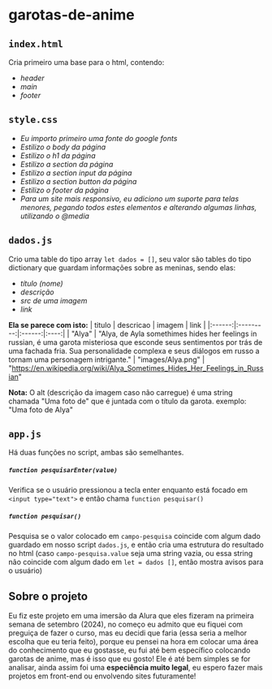 # garotas-de-anime #

## `index.html` ##

Cria primeiro uma base para o html, contendo:
* *header*
* *main*
* *footer*

## `style.css` ##

* *Eu importo primeiro uma fonte do google fonts*
* *Estilizo o body da página*
* *Estilizo o h1 da página*
* *Estilizo a section da página*
* *Estilizo a section input da página*
* *Estilizo a section button da página*
* *Estilizo o footer da página*
* *Para um site mais responsivo, eu adiciono um suporte para telas menores, pegando todos estes elementos e alterando algumas linhas, utilizando o @media*

## `dados.js` ##
Crio uma table do tipo array `let dados = []`, seu valor são tables do tipo dictionary que guardam informações sobre as meninas, sendo elas:
* *título (nome)*
* *descrição*
* *src de uma imagem*
* *link*

**Ela se parece com isto:**
| titulo | descricao | imagem | link |
|:------:|:---------:|:------:|:----:|
| "Alya" | "Alya, de Ayla somethimes hides her feelings in russian, é uma garota misteriosa que esconde seus sentimentos por trás de uma fachada fria. Sua personalidade complexa e seus diálogos em russo a tornam uma personagem intrigante." | "images/Alya.png" | "https://en.wikipedia.org/wiki/Alya_Sometimes_Hides_Her_Feelings_in_Russian"

**Nota:** O alt (descrição da imagem caso não carregue) é uma string chamada "Uma foto de" que é juntada com o título da garota.
exemplo: "Uma foto de Alya"

## `app.js` ##
Há duas funções no script, ambas são semelhantes. 

##### `function pesquisarEnter(value) ` #####
Verifica se o usuário pressionou a tecla enter enquanto está focado em `<input type="text">` e então chama `function pesquisar()`

##### `function pesquisar()` #####
Pesquisa se o valor colocado em `campo-pesquisa` coincide com algum dado guardado em nosso script `dados.js`, e então cria uma estrutura do resultado no html (caso `campo-pesquisa.value` seja uma string vazia, ou essa string não coincide com algum dado em `let = dados []`, então mostra avisos para o usuário)

## **Sobre o projeto** ##
Eu fiz este projeto em uma imersão da Alura que eles fizeram na primeira semana de setembro (2024), no começo eu admito que eu fiquei com preguiça de fazer o curso, mas eu decidi que faria (essa seria a melhor escolha que eu teria feito), porque eu pensei na hora em colocar uma área do conhecimento que eu gostasse, eu fui até bem específico colocando garotas de anime, mas é isso que eu gosto! Ele é até bem simples se for analisar, ainda assim foi uma **especiência muito legal**, eu espero fazer mais projetos em front-end ou envolvendo sites futuramente!
